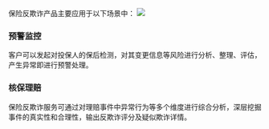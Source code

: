 保险反欺诈产品主要应用于以下场景中：
![](https://main.qcloudimg.com/raw/90196f3823fa61e0025d8508bab0bce9.svg)
### 预警监控
客户可以发起对投保人的保后检测，对其变更信息等风险进行分析、整理、评估，产生异常即进行预警处理。
### 核保理赔
保险反欺诈服务可通过对理赔事件中异常行为等多个维度进行综合分析，深层挖掘事件的真实性和合理性，输出反欺诈评分及疑似欺诈详情。
